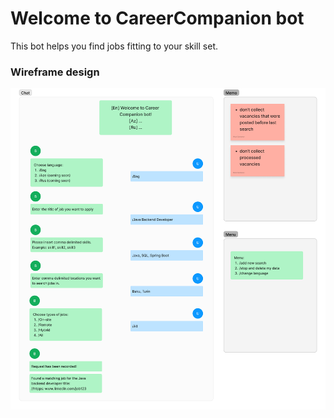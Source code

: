 # Welcome to CareerCompanion bot
This bot helps you find jobs fitting to your skill set.

### Wireframe design
![image](src/main/resources/Wireframe.png)
